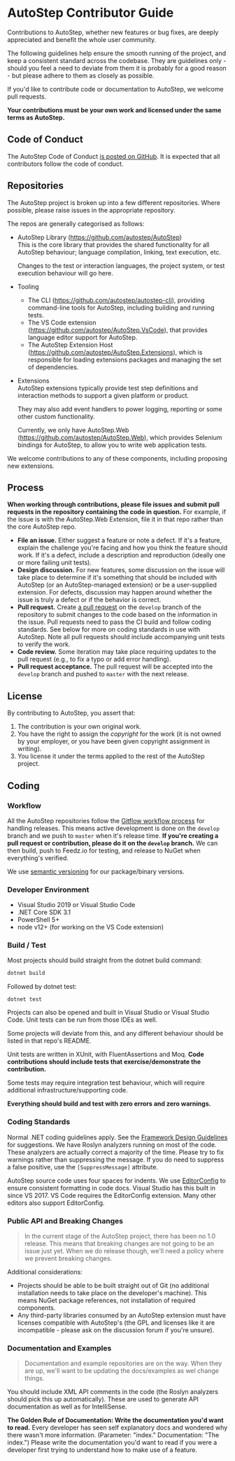 # AutoStep Contributor Guide

Contributions to AutoStep, whether new features or bug fixes, are deeply appreciated and benefit the whole user community.

The following guidelines help ensure the smooth running of the project, and keep a consistent standard across the codebase. They are guidelines only - should you feel a need to deviate from them it is probably for a good reason - but please adhere to them as closely as possible.

If you'd like to contribute code or documentation to AutoStep, we welcome pull requests.

**Your contributions must be your own work and licensed under the same terms as AutoStep.**

## Code of Conduct

The AutoStep Code of Conduct [is posted on GitHub](CODE_OF_CONDUCT.md). It is expected that all contributors follow the code of conduct.

## Repositories

The AutoStep project is broken up into a few different repositories. Where possible, please raise issues in the appropriate repository.

The repos are generally categorised as follows:

- AutoStep Library (https://github.com/autostep/AutoStep)  
  This is the core library that provides the shared functionality for all AutoStep behaviour; language compilation, linking, text execution, etc.

  Changes to the test or interaction languages, the project system, or test execution behaviour will go here.

- Tooling  
    - The CLI (https://github.com/autostep/autostep-cli), providing command-line
      tools for AutoStep, including building and running tests.
    - The VS Code extension (https://github.com/autostep/AutoStep.VsCode),
      that provides language editor support for AutoStep.
    - The AutoStep Extension Host (https://github.com/autostep/AutoStep.Extensions), 
      which is responsible for loading extensions packages and managing the set of dependencies.

- Extensions  
    AutoStep extensions typically provide test step definitions and interaction methods
    to support a given platform or product. 

    They may also add event handlers to power logging, reporting or some other custom functionality.

    Currently, we only have AutoStep.Web (https://github.com/autostep/AutoStep.Web), which provides
    Selenium bindings for AutoStep, to allow you to write web application tests.

We welcome contributions to any of these components, including proposing new extensions.

## Process

**When working through contributions, please file issues and submit pull requests in the repository containing the code in question.** For example, if the issue is with the AutoStep.Web Extension, file it in that repo rather than the core AutoStep repo.

- **File an issue.** Either suggest a feature or note a defect. If it's a feature, explain the challenge you're facing and how you think the feature should work. If it's a defect, include a description and reproduction (ideally one or more failing unit tests).
- **Design discussion.** For new features, some discussion on the issue will take place to determine if it's something that should be included with AutoStep (or an AutoStep-managed extension) or be a user-supplied extension. For defects, discussion may happen around whether the issue is truly a defect or if the behavior is correct.
- **Pull request.** Create [a pull request](https://help.github.com/articles/using-pull-requests/) on the `develop` branch of the repository to submit changes to the code based on the information in the issue. Pull requests need to pass the CI build and follow coding standards. See below for more on coding standards in use with AutoStep. Note all pull requests should include accompanying unit tests to verify the work.
- **Code review.** Some iteration may take place requiring updates to the pull request (e.g., to fix a typo or add error handling).
- **Pull request acceptance.** The pull request will be accepted into the `develop` branch and pushed to `master` with the next release.

## License

By contributing to AutoStep, you assert that:

1. The contribution is your own original work.
2. You have the right to assign the *copyright* for the work (it is not owned by your employer, or you have been given copyright assignment in writing).
3. You license it under the terms applied to the rest of the AutoStep project.

## Coding

### Workflow

All the AutoStep repositories follow the [Gitflow workflow process](https://www.atlassian.com/git/tutorials/comparing-workflows/gitflow-workflow/) for handling releases. This means active development is done on the `develop` branch and we push to `master` when it's release time. **If you're creating a pull request or contribution, please do it on the `develop` branch.** We can then build, push to Feedz.io for testing, and release to NuGet when everything's verified.

We use [semantic versioning](https://semver.org/) for our package/binary versions.

### Developer Environment

- Visual Studio 2019 or Visual Studio Code
- .NET Core SDK 3.1
- PowerShell 5+
- node v12+ (for working on the VS Code extension)

### Build / Test

Most projects should build straight from the dotnet build command:

```bash
dotnet build
```

Followed by dotnet test:

```base
dotnet test
```

Projects can also be opened and built in Visual Studio or Visual Studio Code. Unit tests can be run
from those IDEs as well.

Some projects will deviate from this, and any different behaviour should be listed in that repo's README.

Unit tests are written in XUnit, with FluentAssertions and Moq. **Code contributions should include tests that exercise/demonstrate the contribution.**

Some tests may require integration test behaviour, which will require additional infrastructure/supporting code.

**Everything should build and test with zero errors and zero warnings.**

### Coding Standards

Normal .NET coding guidelines apply. See the [Framework Design Guidelines](https://msdn.microsoft.com/en-us/library/ms229042.aspx) for suggestions. We have Roslyn analyzers running on most of the code. These analyzers are actually correct a majority of the time. Please try to fix warnings rather than suppressing the message. If you do need to suppress a false positive, use the `[SuppressMessage]` attribute.

AutoStep source code uses four spaces for indents. We use [EditorConfig](https://editorconfig.org/) to ensure consistent formatting in code docs. Visual Studio has this built in since VS 2017. VS Code requires the EditorConfig extension. Many other editors also support EditorConfig.

### Public API and Breaking Changes

> In the current stage of the AutoStep project, there has been no 1.0 release.
> This means that breaking changes are not going to be an issue just yet.
> When we do release though, we'll need a policy where we prevent breaking changes.

Additional considerations:

- Projects should be able to be built straight out of Git (no additional installation needs to take place on the developer's machine). This means NuGet package references, not installation of required components.
- Any third-party libraries consumed by an AutoStep extension must have licenses compatible with AutoStep's (the GPL and licenses like it are incompatible - please ask on the discussion forum if you're unsure).

### Documentation and Examples

> Documentation and example repositories are on the way. When they are up, we'll want to be updating 
> the docs/examples as wel change things.

You should include XML API comments in the code (the Roslyn analyzers should pick this up automatically). These are used to generate API documentation as well as for IntelliSense.

**The Golden Rule of Documentation: Write the documentation you'd want to read.** Every developer has seen self explanatory docs and wondered why there wasn't more information. (Parameter: "index." Documentation: "The index.") Please write the documentation you'd want to read if you were a developer first trying to understand how to make use of a feature.